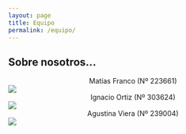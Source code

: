 ```yaml
---
layout: page
title: Equipo
permalink: /equipo/
---
```


## Sobre nosotros...

  
<div style="text-align: center;">
Matías Franco (Nº 223661)
<img src="/assets/Matias.png"  style="display: block; margin: auto;">
Ignacio Ortiz (Nº 303624)
<img src="/assets/Nacho.png"  style="display: block; margin: auto;">
Agustina Viera (Nº 239004)
<img src="/assets/Agus.png"  style="display: block; margin: auto;">
</div>
